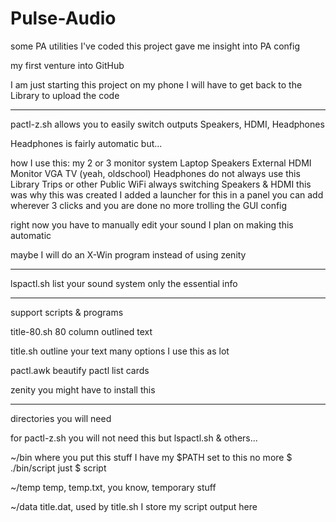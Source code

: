 # Pulse-Audio
some PA utilities I've coded
this project gave me insight into PA config

my first venture into GitHub

I am just starting this project on my phone
I will have to get back to the Library
to upload the code

------------------------------------------
pactl-z.sh
allows you to easily switch outputs
Speakers, HDMI, Headphones

Headphones is fairly automatic but...

how I use this:
my 2 or 3 monitor system
   Laptop Speakers
   External HDMI Monitor
   VGA TV (yeah, oldschool) Headphones
      do not always use this
Library Trips or other Public WiFi
   always switching Speakers & HDMI
   this was why this was created
I added a launcher for this in a panel
   you can add wherever
   3 clicks and you are done
   no more trolling the GUI config

right now you have to manually edit your sound
I plan on making this automatic

maybe I will do an X-Win program
instead of using zenity

------------------------------------------
lspactl.sh
list your sound system
only the essential info

------------------------------------------
support scripts & programs

title-80.sh
80 column outlined text

title.sh
outline your text
many options
I use this as lot

pactl.awk
beautify pactl list cards

zenity
you might have to install this

------------------------------------------
directories you will need

for pactl-z.sh you will not need this
but lspactl.sh & others...

~/bin
where you put this stuff
I have my $PATH set to this
no more
   $ ./bin/script
just
   $ script

~/temp
temp, temp.txt, you know, temporary stuff

~/data
title.dat, used by title.sh
I store my script output here

